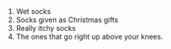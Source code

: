 1. Wet socks
2. Socks given as Christmas gifts
3. Really itchy socks
4. The ones that go right up above your knees.
